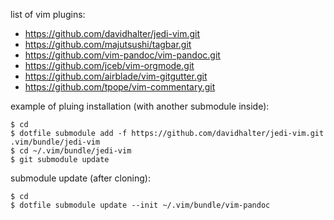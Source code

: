 list of vim plugins:

 * <https://github.com/davidhalter/jedi-vim.git>
 * <https://github.com/majutsushi/tagbar.git>
 * <https://github.com/vim-pandoc/vim-pandoc.git>
 * <https://github.com/jceb/vim-orgmode.git>
 * <https://github.com/airblade/vim-gitgutter.git>
 * <https://github.com/tpope/vim-commentary.git>

example of pluing installation (with another submodule inside):

~~~
$ cd
$ dotfile submodule add -f https://github.com/davidhalter/jedi-vim.git .vim/bundle/jedi-vim
$ cd ~/.vim/bundle/jedi-vim
$ git submodule update
~~~

submodule update (after cloning):

~~~
$ cd
$ dotfile submodule update --init ~/.vim/bundle/vim-pandoc
~~~
